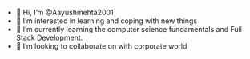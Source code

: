 - 👋 Hi, I’m @Aayushmehta2001
- 👀 I’m interested in learning and coping with new things
- 🌱 I’m currently learning the computer science fundamentals and Full Stack Development.
- 💞️ I’m looking to collaborate on with corporate world

<!---
Aayushmehta2001/Aayushmehta2001 is a ✨ special ✨ repository because its `README.md` (this file) appears on your GitHub profile.
You can click the Preview link to take a look at your changes.
--->
